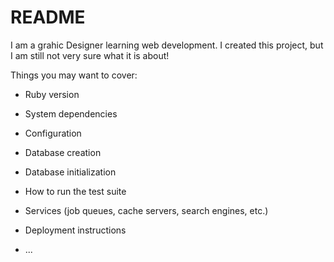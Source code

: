 # README

I am a grahic Designer learning web development. I created this project, but I am still not very sure what it is about! 


Things you may want to cover:

* Ruby version

* System dependencies

* Configuration

* Database creation

* Database initialization

* How to run the test suite

* Services (job queues, cache servers, search engines, etc.)

* Deployment instructions

* ...
